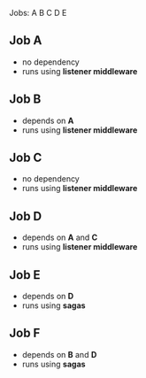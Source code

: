 Jobs:
A
B
C
D
E

## Job A
- no dependency
- runs using **listener middleware**

## Job B
- depends on **A**
- runs using **listener middleware**

## Job C
- no dependency
- runs using **listener middleware**

## Job D
- depends on **A** and **C**
- runs using **listener middleware**

## Job E
- depends on **D**
- runs using **sagas**

## Job F
- depends on **B** and **D**
- runs using **sagas**


